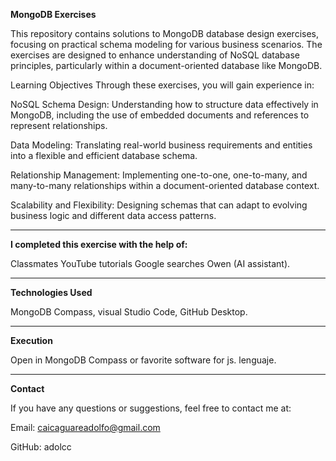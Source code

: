 **MongoDB Exercises**

This repository contains solutions to MongoDB database design exercises, focusing on practical schema modeling for various business scenarios. The exercises are designed to enhance understanding of NoSQL database principles, particularly within a document-oriented database like MongoDB.

Learning Objectives
Through these exercises, you will gain experience in:

NoSQL Schema Design: Understanding how to structure data effectively in MongoDB, including the use of embedded documents and references to represent relationships.

Data Modeling: Translating real-world business requirements and entities into a flexible and efficient database schema.

Relationship Management: Implementing one-to-one, one-to-many, and many-to-many relationships within a document-oriented database context.

Scalability and Flexibility: Designing schemas that can adapt to evolving business logic and different data access patterns.

---

**I completed this exercise with the help of:**

Classmates YouTube tutorials Google searches Owen (AI assistant).

---

**Technologies Used**

MongoDB Compass, visual Studio Code, GitHub Desktop. 

---

**Execution**

Open in MongoDB Compass or favorite software for js. lenguaje. 

---

**Contact**

If you have any questions or suggestions, feel free to contact me at:

Email: caicaguareadolfo@gmail.com

GitHub: adolcc
